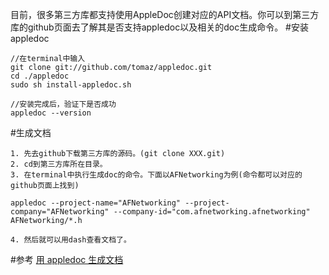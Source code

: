 目前，很多第三方库都支持使用AppleDoc创建对应的API文档。你可以到第三方库的github页面去了解其是否支持appledoc以及相关的doc生成命令。
#安装appledoc
```objc
//在terminal中输入
git clone git://github.com/tomaz/appledoc.git
cd ./appledoc
sudo sh install-appledoc.sh

//安装完成后，验证下是否成功
appledoc --version
```

#生成文档
```objc
1. 先去github下载第三方库的源码。(git clone XXX.git)
2. cd到第三方库所在目录。
3. 在terminal中执行生成doc的命令。下面以AFNetworking为例(命令都可以对应的github页面上找到)

appledoc --project-name="AFNetworking" --project-company="AFNetworking" --company-id="com.afnetworking.afnetworking" AFNetworking/*.h

4. 然后就可以用dash查看文档了。
```

#参考
[用 appledoc 生成文档](http://blog.ibireme.com/2013/08/26/appledoc-guide/)